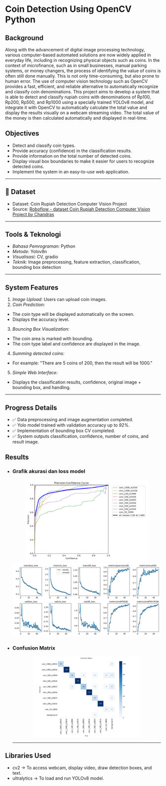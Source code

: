 # Coin Detection Using OpenCV Python


## Background

Along with the advancement of digital image processing technology, various computer-based automated solutions are now widely applied in everyday life, including in recognizing physical objects such as coins. In the context of microfinance, such as in small businesses, manual parking systems, or money changers, the process of identifying the value of coins is often still done manually. This is not only time-consuming, but also prone to human error. 
The use of computer vision technology such as OpenCV provides a fast, efficient, and reliable alternative to automatically recognize and classify coin denominations. This project aims to develop a system that is able to detect and classify rupiah coins with denominations of Rp100, Rp200, Rp500, and Rp1000 using a specially trained YOLOv8 model, and integrate it with OpenCV to automatically calculate the total value and display the results visually on a webcam streaming video. 
The total value of the money is then calculated automatically and displayed in real-time.

## Objectives
- Detect and classify coin types.
- Provide accuracy (confidence) in the classification results.
- Provide information on the total number of detected coins.
- Display visual box boundaries to make it easier for users to recognize detected coins.
- Implement the system in an easy-to-use web application.

---

## 📁 Dataset
- Dataset: Coin Rupiah Detection Computer Vision Project 
- Source: [Roboflow - dataset Coin Rupiah Detection Computer Vision Project by Chandras](https://universe.roboflow.com/chandras/coin-rupiah-detection)

---

## Tools & Teknologi
- *Bahasa Pemrograman:* Python  
- *Metode:* Yolov8n
- *Visualisasi:* CV, gradio
- *Teknik:* Image preprocessing, feature extraction, classification, bounding box detection  

---

## System Features
1. *Image Upload:* Users can upload coin images.
2. *Coin Prediction:*
- The coin type will be displayed automatically on the screen.
- Displays the accuracy level.
3. *Bouncing Box Visualization:*
- The coin area is marked with bounding.
- The coin type label and confidence are displayed in the image.
4. *Summing detected coins:*
- For example: "There are 5 coins of 200, then the result will be 1000."
5. *Simple Web Interface:*
- Displays the classification results, confidence, original image + bounding box, and handling.

---

## Progress Details
- ✅ Data preprocessing and image augmentation completed.
- ✅ Yolo model trained with validation accuracy up to *92%*.
- ✅ Implementation of bounding box CV completed.
- ✅ System outputs classification, confidence, number of coins, and result image.

## Results 
- ### Grafik akurasi dan loss model
  <p align="center">
   <img src="P_curve.png" width="400"/>
   <img src="results.png" width="500"/>
  </p>
 
- ### Confusion Matrix
  <p align="center">
  <img src="confusion_matrix.png" width="350"/>
  </p>


  ---
## Libraries Used
- cv2 → To access webcam, display video, draw detection boxes, and text.
- ultralytics → To load and run YOLOv8 model.

